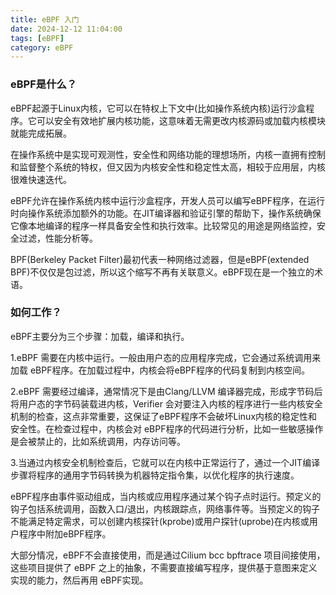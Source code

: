 ```yaml
---
title: eBPF 入门
date: 2024-12-12 11:04:00
tags: [eBPF]
category: eBPF
---
```


### eBPF是什么？

eBPF起源于Linux内核，它可以在特权上下文中(比如操作系统内核)运行沙盒程序。它可以安全有效地扩展内核功能，这意味着无需更改内核源码或加载内核模块就能完成拓展。

在操作系统中是实现可观测性，安全性和网络功能的理想场所，内核一直拥有控制和监督整个系统的特权，但又因为内核安全性和稳定性太高，相较于应用层，内核很难快速迭代。

eBPF允许在操作系统内核中运行沙盒程序，开发人员可以编写eBPF程序，在运行时向操作系统添加额外的功能。在JIT编译器和验证引擎的帮助下，操作系统确保它像本地编译的程序一样具备安全性和执行效率。比较常见的用途是网络监控，安全过滤，性能分析等。

BPF(Berkeley Packet Filter)最初代表一种网络过滤器，但是eBPF(extended BPF)不仅仅是包过滤，所以这个缩写不再有关联意义。eBPF现在是一个独立的术语。



### 如何工作？

eBPF主要分为三个步骤：加载，编译和执行。

1.eBPF 需要在内核中运行。一般由用户态的应用程序完成，它会通过系统调用来加载 eBPF程序。在加载过程中，内核会将eBPF程序的代码复制到内核空间。

2.eBPF 需要经过编译，通常情况下是由Clang/LLVM 编译器完成，形成字节码后将用户态的字节码装载进内核，Verifier 会对要注入内核的程序进行一些内核安全机制的检查，这点非常重要，这保证了eBPF程序不会破坏Linux内核的稳定性和安全性。在检查过程中，内核会对 eBPF程序的代码进行分析，比如一些敏感操作是会被禁止的，比如系统调用，内存访问等。

3.当通过内核安全机制检查后，它就可以在内核中正常运行了，通过一个JIT编译步骤将程序的通用字节码转换为机器特定指令集，以优化程序的执行速度。



eBPF程序由事件驱动组成，当内核或应用程序通过某个钩子点时运行。预定义的钩子包括系统调用，函数入口/退出，内核跟踪点，网络事件等。当预定义的钩子不能满足特定需求，可以创建内核探针(kprobe)或用户探针(uprobe)在内核或用户程序中附加eBPF程序。

大部分情况，eBPF不会直接使用，而是通过Cilium bcc bpftrace 项目间接使用，这些项目提供了 eBPF 之上的抽象，不需要直接编写程序，提供基于意图来定义实现的能力，然后再用 eBPF实现。









